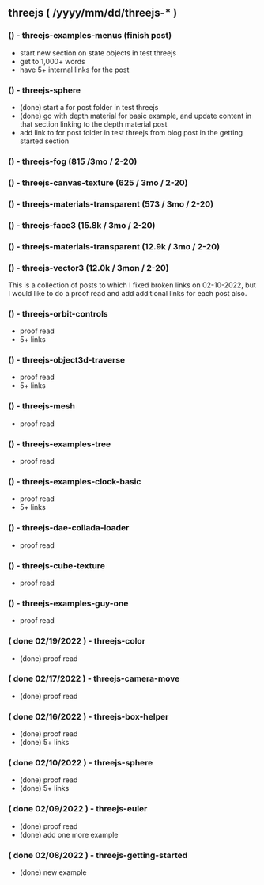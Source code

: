 <!--###### ########## ########## #######-->
## threejs ( /yyyy/mm/dd/threejs-* )
<!--###### ########## ########## #######-->

<!-- Just more to add -->

### () - threejs-examples-menus (finish post)
* start new section on state objects in test threejs
* get to 1,000+ words
* have 5+ internal links for the post

### () - threejs-sphere
* (done) start a for post folder in test threejs
* (done) go with depth material for basic example, and update content in that section linking to the depth material post
* add link to for post folder in test threejs from blog post in the getting started section

<!--  Search Console top 3 ( clicks ) -->

### () - threejs-fog (815 /3mo / 2-20)

### () - threejs-canvas-texture (625 / 3mo / 2-20)

### () - threejs-materials-transparent (573 / 3mo / 2-20)

<!--  Search Console top 3 ( impressions ) -->

### () - threejs-face3 (15.8k / 3mo / 2-20)

### () - threejs-materials-transparent (12.9k / 3mo / 2-20)

### () - threejs-vector3 (12.0k / 3mon / 2-20)

<!-- Fixed Links -->

This is a collection of posts to which I fixed broken links on 02-10-2022, but I would like to do a proof read and add additional links for each post also.

### () - threejs-orbit-controls
* proof read
* 5+ links

### () - threejs-object3d-traverse
* proof read
* 5+ links

### () - threejs-mesh
* proof read

### () - threejs-examples-tree
* proof read

### () - threejs-examples-clock-basic
* proof read
* 5+ links

<!-- OLD -->

### () - threejs-dae-collada-loader
* proof read

### () - threejs-cube-texture
* proof read

### () - threejs-examples-guy-one
* proof read

<!-- DONE -->

### ( done 02/19/2022 ) - threejs-color
* (done) proof read

### ( done 02/17/2022 ) - threejs-camera-move
* (done) proof read

### ( done 02/16/2022 ) - threejs-box-helper
* (done) proof read
* (done) 5+ links

### ( done 02/10/2022 ) - threejs-sphere
* (done) proof read
* (done) 5+ links

### ( done 02/09/2022 ) - threejs-euler
* (done) proof read
* (done) add one more example

### ( done 02/08/2022 ) - threejs-getting-started
* (done) new example
